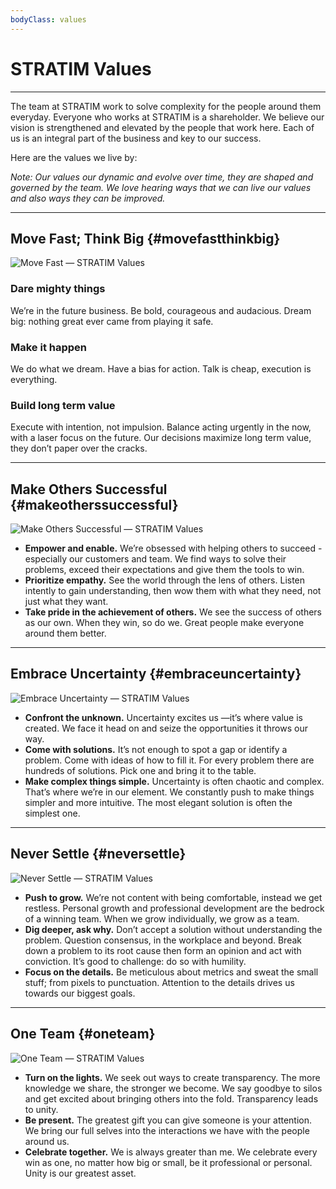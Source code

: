 ```yaml
---
bodyClass: values
---
```


# STRATIM Values

---

The team at STRATIM work to solve complexity for the people around them everyday. Everyone who works at STRATIM is a shareholder. We believe our vision is strengthened and elevated by the people that work here. Each of us is an integral part of the business and key to our success. 

Here are the values we live by:

_Note: Our values our dynamic and evolve over time, they are shaped and governed by the team. We love hearing ways that we can live our values and also ways they can be improved._

---

## Move Fast; Think Big {#movefastthinkbig}

![Move Fast — STRATIM Values](/images/values/movefast@2x.png)

### Dare mighty things

We’re in the future business. Be bold, courageous and audacious. Dream big: nothing great ever came from playing it safe.

### Make it happen

We do what we dream. Have a bias for action. Talk is cheap, execution is everything.

### Build long term value

Execute with intention, not impulsion. Balance acting urgently in the now, with a laser focus on the future. Our decisions maximize long term value, they don’t paper over the cracks.

---

## Make Others Successful {#makeotherssuccessful}

![Make Others Successful — STRATIM Values](/images/values/successful@2x.png)

* **Empower and enable.** We’re obsessed with helping others to succeed - especially our customers and team. We find ways to solve their problems, exceed their expectations and give them the tools to win.
* **Prioritize empathy.** See the world through the lens of others. Listen intently to gain understanding, then wow them with what they need, not just what they want.
* **Take pride in the achievement of others.** We see the success of others as our own. When they win, so do we. Great people make everyone around them better.

---

## Embrace Uncertainty {#embraceuncertainty}

![Embrace Uncertainty — STRATIM Values](/images/values/embrace@2x.png)

* **Confront the unknown.** Uncertainty excites us —it’s where value is created. We face it head on and seize the opportunities it throws our way.
* **Come with solutions.** It’s not enough to spot a gap or identify a problem. Come with ideas of how to fill it. For every problem there are hundreds of solutions. Pick one and bring it to the table.
* **Make complex things simple.** Uncertainty is often chaotic and complex. That’s where we’re in our element. We constantly push to make things simpler and more intuitive. The most elegant solution is often the simplest one.

---

## Never Settle {#neversettle}

![Never Settle — STRATIM Values](/images/values/neversettle@2x.png)

* **Push to grow.** We’re not content with being comfortable, instead we get restless. Personal growth and professional development are the bedrock of a winning team. When we grow individually, we grow as a team.
* **Dig deeper, ask why.** Don’t accept a solution without understanding the problem. Question consensus, in the workplace and beyond. Break down a problem to its root cause then form an opinion and act with conviction. It’s good to challenge: do so with humility.
* **Focus on the details.** Be meticulous about metrics and sweat the small stuff; from pixels to punctuation. Attention to the details drives us towards our biggest goals.  

---

## One Team {#oneteam}

![One Team — STRATIM Values](/images/values/oneteam@2x.png)

* **Turn on the lights.** We seek out ways to create transparency. The more knowledge we share, the stronger we become. We say goodbye to silos and get excited about bringing others into the fold. Transparency leads to unity.
* **Be present.** The greatest gift you can give someone is your attention. We bring our full selves into the interactions we have with the people around us.
* **Celebrate together.** We is always greater than me. We celebrate every win as one, no matter how big or small, be it professional or personal. Unity is our greatest asset.



